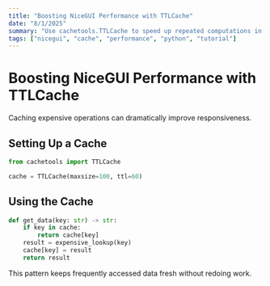 ```yaml
---
title: "Boosting NiceGUI Performance with TTLCache"
date: "8/1/2025"
summary: "Use cachetools.TTLCache to speed up repeated computations in NiceGUI apps."
tags: ["nicegui", "cache", "performance", "python", "tutorial"]
---
```


# Boosting NiceGUI Performance with TTLCache

Caching expensive operations can dramatically improve responsiveness.

## Setting Up a Cache

```python
from cachetools import TTLCache

cache = TTLCache(maxsize=100, ttl=60)
```

## Using the Cache

```python
def get_data(key: str) -> str:
    if key in cache:
        return cache[key]
    result = expensive_lookup(key)
    cache[key] = result
    return result
```

This pattern keeps frequently accessed data fresh without redoing work.
